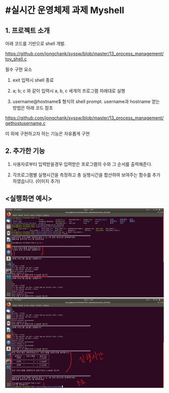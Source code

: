 #실시간 운영체제 과제 Myshell
=================

## 1. 프로젝트 소개

아래 코드를 기반으로 shell 개발.

https://github.com/jongchank/syssw/blob/master/13_process_management/toy_shell.c

필수 구현 요소

1. exit 입력시 shell 종료

2. a; b; c 와 같이 입력시 a, b, c 세개의 프로그램 차례대로 실행

3. username@hostname$ 형식의 shell prompt. username과 hostname 얻는 방법은 아래 코드 참조

https://github.com/jongchank/syssw/blob/master/13_process_management/gethostusername.c

이 외에 구현하고자 하는 기능은 자유롭게 구현



## 2. 추가한 기능 

1. 사용자로부터 입력받을경우 입력받은 프로그램의 수와 그 순서를 출력해준다.

2. 각프로그램별 실행시간을 측정하고 총 실행시간을 합산하여 보여주는 함수를 추가하였습니다. (이미지 추가)


## <실행화면 예시>
<img src =./pic/os_3.jpg>
<img src =./pic/os_4.jpg>
